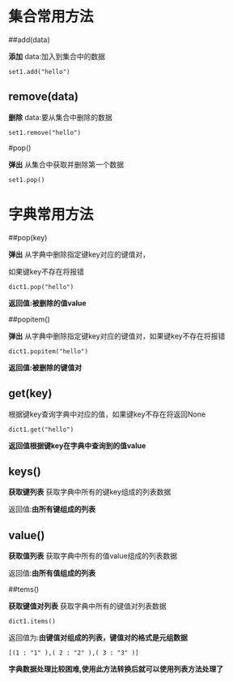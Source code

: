 # 集合常用方法



##add(data)

**添加** data:加入到集合中的数据

`set1.add("hello")`





## remove(data)

**删除** data:要从集合中删除的数据

`set1.remove("hello")`





#pop()

**弹出** 从集合中获取并删除第一个数据

`set1.pop()`





# 字典常用方法

##pop(key)

**弹出** 从字典中删除指定键key对应的键值对，

如果键key不存在将报错

`dict1.pop("hello")`

**返回值:被删除的值value**





##popitem()

**弹出** 从字典中删除指定键key对应的键值对，如果键key不存在将报错

`dict1.popitem("hello")`

**返回值:被删除的键值对**



## get(key)

根据键key查询字典中对应的值，如果键key不存在将返回None

`dict1.get("hello")`

**返回值根据键key在字典中查询到的值value**



## keys()

**获取键列表**  获取字典中所有的键key组成的列表数据

返回值:**由所有键组成的列表**











## value()

**获取值列表** 获取字典中所有的值value组成的列表数据

返回值:**由所有值组成的列表**







##tems()



**获取键值对列表** 获取字典中所有的键值对列表数据

`dict1.items()`

返回值为:**由键值对组成的列表，键值对的格式是元组数据**

`[(1 : "1" ),( 2 : "2" ),( 3 : "3" )]`

**字典数据处理比较困难,使用此方法转换后就可以使用列表方法处理了**



